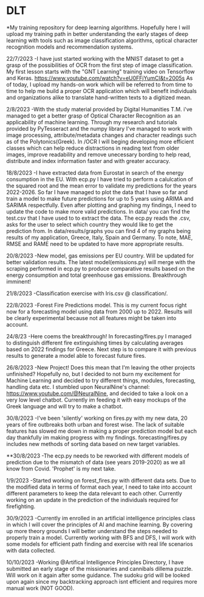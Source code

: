 # DLT
*My training repository for deep learning algorithms. Hopefully here I will upload my training path in better understanding the early stages of deep learning with tools such as image classification algorithms, optical character recognition models and recommendation systems.

22/7/2023
-I have just started working with the MNIST dataset to get a grasp of the possibilities of OCR from the first step of image classification. My first lesson starts with the "GNT Learning" training video on Tensorflow and Keras. https://www.youtube.com/watch?v=eU0FFjYumCI&t=2005s
As of today, I upload my hands-on work which will be referred to from time to time to help me build a proper OCR application which will benefit individuals and organizations alike to translate hand-written texts to a digitized mean.

2/8/2023
-With the study material provided by Digital Humanities T.M. i've managed to get a better grasp of Optical Character Recognition as an applicability of machine learning. Through my research and tutorials provided by PyTesseract and the numpy library I've managed to work with image processing, attribute/metadata changes and character readings such as of the Polytonics(Greek). In /OCR I will beging developing more efficient classes which can help reduce distractions in reading text from older images, improve readability and remove unecessary bording to help read, distribute and index information faster and with greater accuracy.

18/8/2023
-I have extracted data from Eurostat in search of the energy consumption in the EU. With ecp.py I have tried to perform a calulcation of the squared root and the mean error to validate my predictions for the years 2022-2026. So far I have managed to plot the data that I have so far and train a model to make future predictions for up to 5 years using ARIMA and SARIMA respectfully. Even after plotting and graphing my findings, I need to update the code to make more valid predictions. In data/ you can find the test.csv that I have used to to extract the data. The ecp.py reads the .csv, asks for the user to select which country they would like to get the prediction from. In data/results/graphs you can find 4 of my graphs being results of my application, Greece, Italy, Spain and Germany. To note, MAE, RMSE and RAME need to be updated to have more appropriate results.

20/8/2023
-New model, gas emissions per EU country. Will be updated for better validation results. The latest model(emissions.py) will merge with the scraping performed in ecp.py to produce comparative results based on the energy consumption and total greenhouse gas emissions. Breakthrough imminent!

21/8/2023
-Classification exercise with Iris.csv @ classification/.

22/8/2023
-Forest Fire Predictions model. This is my current focus right now for a forecasting model using data from 2000 up to 2022. Results will be clearly experimental because not all features might be taken into account.

24/8/23
-Here coems the breakthrough! In forecasting/fires.py I managed to distinguish different fire extinguishing times by calculating averages based on 2022 findings for Greece. Next step is to compare it with previous results to generate a model able to forecast future fires.

26/8/2023
-New Project! Does this mean that I'm leaving the other projects unfinished? Hopefully no, but I decided to not burn my excitement for Machine Learning and decided to try different things, modules, forecasting, handling data etc. I stumbled upon NeuralNine's channel: https://www.youtube.com/@NeuralNine, and decided to take a look on a very low level chatbot. Currently im feeding it with easy mockups of the Greek language and will try to make a chatbot.

30/8/2023
-I've been 'silently' working on fires.py with my new data, 20 years of fire outbreaks both urban and forest wise. The lack of suitable features has slowed me down in making a proper prediction model but each day thankfully im making progress with my findings. forecasting/fires.py includes new methods of sorting data based on new target variables.

**30/8/2023
-The ecp.py needs to be reworked with different models of prediction due to the mismatch of data (see years 2019-2020) as we all know from Covid. 'Prophet' is my next take.

1/9/2023
-Started working on forest_fires.py with different data sets. Due to the modified data in terms of format each year, I need to take into account different parameters to keep the data relevant to each other. Currently working on an update in the prediction of the individuals required for firefighting.

30/9/2023
-Currently im enrolled in an artificial intelligence principles class in which I will cover the principles of AI and machine learning. By covering up more theory grounds I will better understand the steps needed to properly train a model. Currently working with BFS and DFS, I will work with some models for efficient path finding and exercise with real life scenarios with data collected.

10/10/2023
-Working @Artifical Intelligence Principles Directory, I have submitted an early stage of the missionaries and cannibals dillema puzzle. Will work on it again after some guidance. The sudoku grid will be looked upon again since my backtracking approach isnt efficient and requires more manual work (NOT GOOD).
